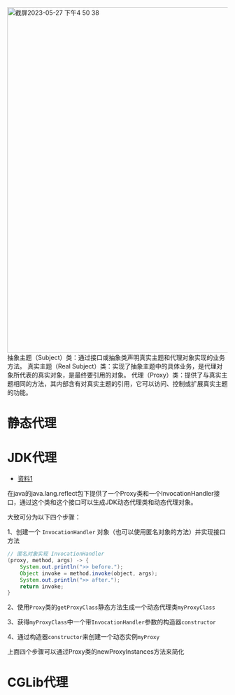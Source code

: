<img width="791" alt="截屏2023-05-27 下午4 50 38" src="https://github.com/ProgrammerGoGo/java-learn/assets/98639494/cdf43325-a559-47fe-b471-5dd8e1a55fb2">
抽象主题（Subject）类：通过接口或抽象类声明真实主题和代理对象实现的业务方法。
真实主题（Real Subject）类：实现了抽象主题中的具体业务，是代理对象所代表的真实对象，是最终要引用的对象。
代理（Proxy）类：提供了与真实主题相同的方法，其内部含有对真实主题的引用，它可以访问、控制或扩展真实主题的功能。

# 静态代理

# JDK代理

* [资料1](https://pdai.tech/md/spring/spring-x-framework-aop-source-4.html#%E4%BB%80%E4%B9%88%E6%98%AFjdk%E4%BB%A3%E7%90%86)

在java的java.lang.reflect包下提供了一个Proxy类和一个InvocationHandler接口，通过这个类和这个接口可以生成JDK动态代理类和动态代理对象。

大致可分为以下四个步骤：

1、创建一个 `InvocationHandler` 对象（也可以使用匿名对象的方法）并实现接口方法
```java
// 匿名对象实现 InvocationHandler
(proxy, method, args) -> {
    System.out.println(">> before.");
    Object invoke = method.invoke(object, args);
    System.out.println(">> after.");
    return invoke;
}
```
2、使用`Proxy`类的`getProxyClass`静态方法生成一个动态代理类`myProxyClass`

3、获得`myProxyClass`中一个带`InvocationHandler`参数的构造器`constructor`

4、通过构造器`constructor`来创建一个动态实例`myProxy`

上面四个步骤可以通过Proxy类的newProxyInstances方法来简化




# CGLib代理

